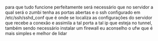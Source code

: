 para que tudo funcione perfeitamente será necessário que no servidor a qual será o zumbi tenha as portas abertas e o ssh configurado em /etc/ssh/sshd_conf que é onde se localiza as configurações do servidor que recebe a conexão e assimila a tal porta a tal ip que esteja no tunnel, também sendo necessário instalar um firewall eu aconselho o ufw que é mais simples e melhor de lidar
